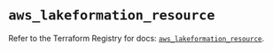 # `aws_lakeformation_resource`

Refer to the Terraform Registry for docs: [`aws_lakeformation_resource`](https://registry.terraform.io/providers/hashicorp/aws/6.6.0/docs/resources/lakeformation_resource).
